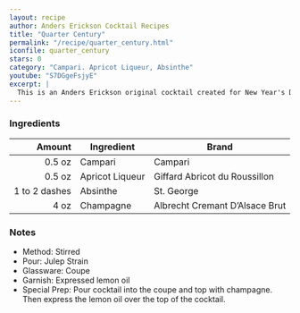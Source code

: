 ```yaml
---
layout: recipe
author: Anders Erickson Cocktail Recipes
title: "Quarter Century"
permalink: "/recipe/quarter_century.html"
iconfile: quarter_century
stars: 0
category: "Campari. Apricot Liqueur, Absinthe"
youtube: "S7DGgeFsjyE"
excerpt: |
  This is an Anders Erickson original cocktail created for New Year's Day, 2025.
---
```


### Ingredients

|        Amount | Ingredient      | Brand                          |
| ------------: | --------------- | ------------------------------ |
|        0.5 oz | Campari         | Campari                        |
|        0.5 oz | Apricot Liqueur | Giffard Abricot du Roussillon  |
| 1 to 2 dashes | Absinthe        | St. George                     |
|          4 oz | Champagne       | Albrecht Cremant D’Alsace Brut |

### Notes

- Method: Stirred
- Pour: Julep Strain
- Glassware: Coupe
- Garnish: Expressed lemon oil
- Special Prep: Pour cocktail into the coupe and top with champagne. Then express the lemon oil over the top of the cocktail.
